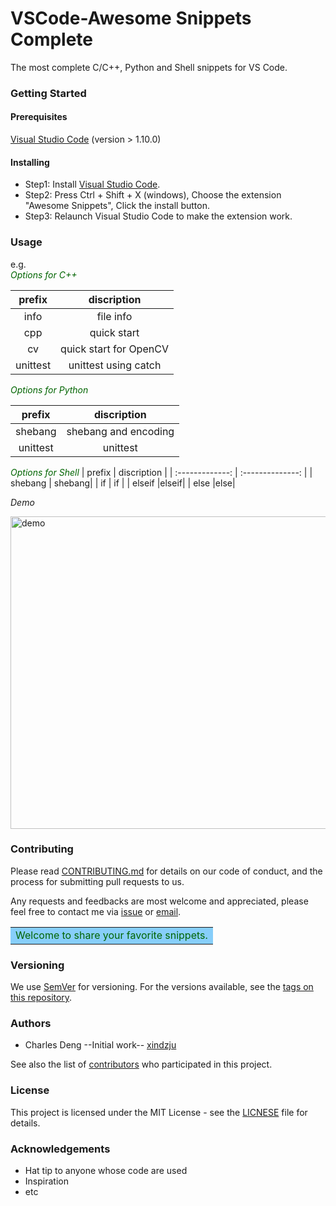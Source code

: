 # VSCode-Awesome Snippets Complete
The most complete C/C++, Python and Shell   snippets for VS Code.

### Getting Started
#### Prerequisites
[Visual Studio Code](https://code.visualstudio.com/) (version > 1.10.0)

#### Installing
* Step1: Install [Visual Studio Code](https://code.visualstudio.com/).
* Step2: Press Ctrl + Shift + X (windows), Choose the extension "Awesome Snippets", Click the install button.
* Step3: Relaunch Visual Studio Code to make the extension work.

### Usage
e.g.
<br>
<font color=DarkGreen>*Options for C++*</font>

| prefix          | discription                |
| :-------------: | :------------------------: |
| info            | file info              |
| cpp             | quick start            |
| cv              | quick start for OpenCV |
| unittest        | unittest using catch   |

<font color=DarkGreen>*Options for Python*</font>

| prefix          | discription      |
| :-------------: | :--------------: |
| shebang         | shebang and encoding |
| unittest        | unittest  |

<font color=DarkGreen>*Options for Shell*</font>
| prefix          | discription      |
| :-------------: | :--------------: |
| shebang         | shebang|
| if        |  if |
| elseif |elseif|
| else           |else|

*Demo*

<img src="https://raw.githubusercontent.com/xindzju/vscode-awesome-snippets/master/images/vscdemo.gif" width="650" height="500" alt="demo"/>


### Contributing
Please read [CONTRIBUTING.md]() for details on our code of conduct, and the process for submitting pull requests to us.

Any requests and feedbacks are most welcome and appreciated, please feel free to contact me via [issue](https://github.com/xindzju/vscode-awesome-snippets/issues) or [email](https://github.com/xindzju).

<table><tr><td bgcolor=LightSkyBlue>
<font color=DarkGreen>Welcome to share your favorite snippets.</font></td></tr></table>


### Versioning 
We use [SemVer](https://semver.org/) for versioning. For the versions available, see the [tags on this repository](https://github.com/xindzju/vscode-cppsnippets/tags).

### Authors
* Charles Deng  --Initial work-- [xindzju](https://github.com/xindzju)

See also the list of [contributors](https://github.com/xindzju/vscode-cppsnippets/graphs/contributors) who participated in this project.

### License
This project is licensed under the MIT License - see the [LICNESE](https://github.com/xindzju/vscode-cppsnippets/blob/master/LICENSE) file for details.

### Acknowledgements
* Hat tip to anyone whose code are used
* Inspiration
* etc